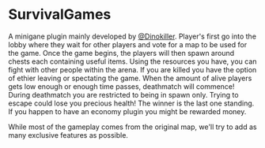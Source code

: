 SurvivalGames
=============

A minigane plugin mainly developed by [@Dinokiller](https://github.com/DinoKill).
Player's first go into the lobby where they wait for other players and vote for a map to be used for the game.
Once the game begins, the players will then spawn around chests each containing useful items.
Using the resources you have, you can fight with other people within the arena.
If you are killed you have the option of ethier leaving or spectating the game.
When the amount of alive players gets low enough or enough time passes, deathmatch will commence!
During deathmatch you are restricted to being in spawn only. Trying to escape could lose you precious health!
The winner is the last one standing. If you happen to have an economy plugin you might be rewarded money.

While most of the gameplay comes from the original map, we'll try to add as many exclusive features as possible.

